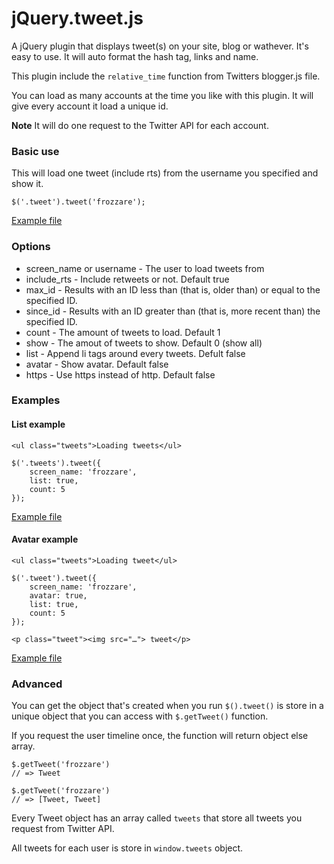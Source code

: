 # jQuery.tweet.js

A jQuery plugin that displays tweet(s) on your site, blog or wathever. It's easy to use. It will auto format the hash tag, links and name.

This plugin include the `relative_time` function from Twitters blogger.js file.

You can load as many accounts at the time you like with this plugin. It will give every account it load a unique id.

__Note__ It will do one request to the Twitter API for each account.

### Basic use

This will load one tweet (include rts) from the username you specified and show it.

		
	$('.tweet').tweet('frozzare');

[Example file](https://github.com/Frozzare/jquery.tweet.js/blob/master/examples/basic.html)

### Options 

* screen_name or username - The user to load tweets from
* include_rts - Include retweets or not. Default true
* max_id - Results with an ID less than (that is, older than) or equal to the specified ID.
* since_id - Results with an ID greater than (that is, more recent than) the specified ID. 
* count - The amount of tweets to load. Default 1
* show - The amout of tweets to show. Default 0 (show all)
* list - Append li tags around every tweets. Defult false
* avatar - Show avatar. Default false
* https - Use https instead of http. Default false

### Examples

#### List example

	<ul class="tweets">Loading tweets</ul>
	
	$('.tweets').tweet({
		screen_name: 'frozzare',
		list: true,
		count: 5
	});
	
[Example file](https://github.com/Frozzare/jquery.tweet.js/blob/master/examples/list.html)

#### Avatar example

	<ul class="tweets">Loading tweet</ul>
	
	$('.tweet').tweet({
		screen_name: 'frozzare',
		avatar: true,
		list: true,
		count: 5
	});
	
	<p class="tweet"><img src="…"> tweet</p>

[Example file](https://github.com/Frozzare/jquery.tweet.js/blob/master/examples/avatar.html)
	
### Advanced

You can get the object that's created when you run `$().tweet()` is store in a unique object that you can access with `$.getTweet()` function. 

If you request the user timeline once, the function will return  object else array.
	
	$.getTweet('frozzare')
	// => Tweet
	
	$.getTweet('frozzare')
	// => [Tweet, Tweet]
	
Every Tweet object has an array called `tweets` that store all tweets you request from Twitter API.

All tweets for each user is store in `window.tweets` object.